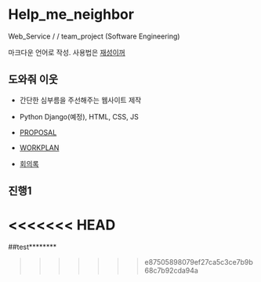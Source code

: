 # Help_me_neighbor
Web_Service / / team_project (Software Engineering)

마크다운 언어로 작성. 사용법은 [재성이꺼](https://github.com/wotjd0715/markdown.git)

## 도와줘 이웃
- 간단한 심부름을 주선해주는 웹사이트 제작  
- Python Django(예정), HTML, CSS, JS  

- [PROPOSAL](https://docs.google.com/document/d/1Xm0Gy-ZyD3RM_gVXhX98bUhG_XX4kPB2CoYMLw2cg5o/edit?usp=sharing)  
- [WORKPLAN](https://docs.google.com/spreadsheets/d/116JBGgYPy-1EQxnBNylSMEaAZSQbI69gt61lSLaQfGo/edit?usp=sharing)  
- [회의록](meetings/Progress.md)

## 진행1

<<<<<<< HEAD
=======
##test********
>>>>>>> e87505898079ef27ca5c3ce7b9b68c7b92cda94a

